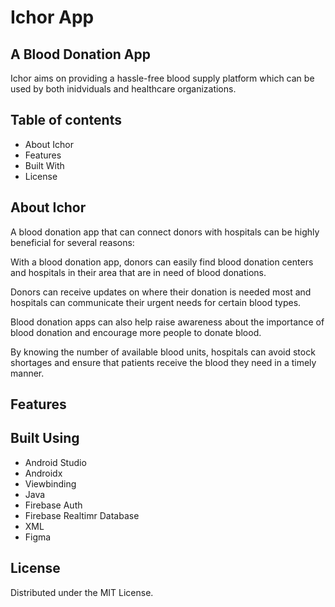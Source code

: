 
# Ichor App

## A Blood Donation App

Ichor aims on providing a hassle-free blood supply platform which can be used by both inidviduals and healthcare organizations. 

## Table of contents
- About Ichor
- Features
- Built With
- License


## About Ichor

A blood donation app that can connect donors with hospitals can be highly beneficial for several reasons:

With a blood donation app, donors can easily find blood donation centers and hospitals in their area that are in need of blood donations. 

Donors can receive updates on where their donation is needed most and hospitals can communicate their urgent needs for certain blood types.

Blood donation apps can also help raise awareness about the importance of blood donation and encourage more people to donate blood. 

By knowing the number of available blood units, hospitals can avoid stock shortages and ensure that patients receive the blood they need in a timely manner.

## Features

 


## Built Using
- Android Studio
- Androidx
- Viewbinding
- Java
- Firebase Auth
- Firebase Realtimr Database
- XML 
- Figma

## License
Distributed under the MIT License. 


